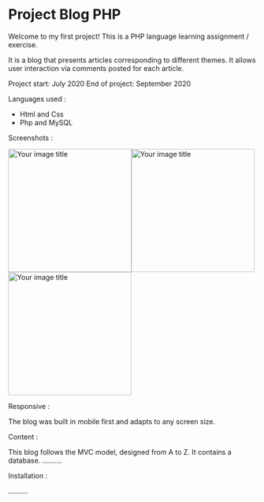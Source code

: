 # Project Blog PHP

Welcome to my first project!
This is a PHP language learning assignment / exercise.

It is a blog that presents articles corresponding to different themes.
It allows user interaction via comments posted for each article.

Project start: July 2020
End of project: September 2020

Languages used :

- Html and Css
- Php and MySQL

Screenshots :

<img src="https://github.com/lallieau/blog/blob/master/public/img/capture_home.png" alt="Your image title" width="250"/><img src="https://github.com/lallieau/blog/blob/master/public/img/capture_articles.png" alt="Your image title" width="250"/><img src="https://github.com/lallieau/blog/blob/master/public/img/capture_profil.png" alt="Your image title" width="250"/>

Responsive :

The blog was built in mobile first and adapts to any screen size.

Content :

This blog follows the MVC model, designed from A to Z.
It contains a database.
..........

Installation :

..........

